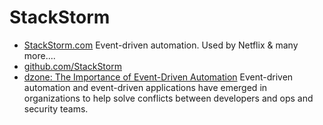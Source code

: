 # StackStorm

- [StackStorm.com](https://stackstorm.com/) Event-driven automation. Used by Netflix & many more....
- [github.com/StackStorm](https://github.com/StackStorm)
- [dzone: The Importance of Event-Driven Automation](https://dzone.com/articles/the-importance-of-event-driven-automation) Event-driven automation and event-driven applications have emerged in organizations to help solve conflicts between developers and ops and security teams.